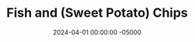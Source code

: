 ---
layout: post
title:  "Fish and (Sweet Potato) Chips"
date:   2024-04-01 00:00:00 -05000
categories: 
- Recipes
- Fish
permalink: /recipes/fish-and-chips
image: /assets/Food/Fish/Fish Chips/fish-chips-cover.jpg
ing: fishchips-ing
facts: fishchips-facts
section1: Fish
start2: Fish, raw, tilapia
section2: Chips
start3: 
section3: 
start4: 
section4: 
start5: 
section5: 
Prep: 14
Rest: 
Cook: 6
Source1: https://www.usa.philips.com/c-e/ho/philips-chef/recipe-overview-page/starter-snacks/fish-and-sweet-potato-chips.html
Source2: 
whisk: https://s.samsungfood.com/d5USs
tags: 
- tilapia filet
- protein
- seafood
- sea food
- gluten free
- oat flour
- sweet potato
- fries
Description: Fish and Chips is a classic British meal that consists of breaded and deep fried fish, served with a side of French fries, or chips as they would be called across the pond. To make it a more nutritious meal, I've breaded my fish in gluten free oat flour, and cooked both the fish and the potatoes in my air fryer. For even more nutrients (and taste imo), I've used sweet potato here too.
Instructions: 
- Starting with the "chips". Wash (but don't peel) your sweet potato, and cut into a French fry shape. Add to a medium microwave safe bowl, cover with a plate, and microwave on high for 3 minutes<br><br>

- Toss the fries with the oil, garlic, onion, paprika, salt, and pepper<br><br>

- Preheat your air fryer to 400F, and lightly spray the basket with oil. Add in the fries, and air fry for about 6 minutes<br><br>

- Moving on to the fish. Lightly coat the fish in olive oil<br><br>

- In a small bowl, mix together the breading ingredients of oat flour and spices (lemon pepper, thyme, and chili powder)<br><br>

- Coat the fish in your breading. Lightly spray the basket with oil, and add to the air fryer. Lightly spray the top, and air fry for about 6 minutes at 400F<br><br>

- The fish and chips should take the same time to cook, so you can do them together next to each other. That's why this recipe is only 1 serving, as the air fryer can only fit one portion at a time. If you want to scale this up, I would recommend tripling it (3 servings), and doing the fries first. Transfer the fries to a wire rack to stay crisp, and then cook your 3 fish filets<br><br>
- <center><img src="/assets/Food/Fish/Fish Chips/fish-chips-7.jpg" alt="" class="instruction-image"></center><br>
---
